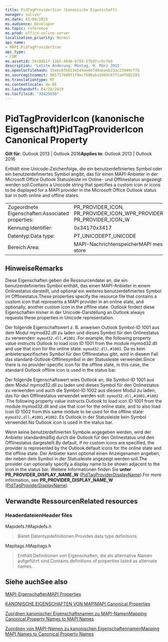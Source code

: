 ```yaml
---
title: PidTagProviderIcon (kanonische Eigenschaft)
manager: soliver
ms.date: 03/09/2015
ms.audience: Developer
ms.topic: reference
ms.prod: office-online-server
localization_priority: Normal
api_name:
- MAPI.PidTagProviderIcon
api_type:
- COM
ms.assetid: 59c84b1f-13b5-484b-b703-2fb9fcc6c7eb
description: 'Letzte Änderung: Montag, 9. März 2015'
ms.openlocfilehash: 55e6c8fb013e544ae04740aeaeb23ac23949cffb
ms.sourcegitcommit: 8657170d071f9bcf680aba50b9c07f2a4fb82283
ms.translationtype: MT
ms.contentlocale: de-DE
ms.lasthandoff: 04/28/2019
ms.locfileid: "33425638"
---
```

# <a name="pidtagprovidericon-canonical-property"></a><span data-ttu-id="df7fe-103">PidTagProviderIcon (kanonische Eigenschaft)</span><span class="sxs-lookup"><span data-stu-id="df7fe-103">PidTagProviderIcon Canonical Property</span></span>

  
  
<span data-ttu-id="df7fe-104">**Gilt für**: Outlook 2013 | Outlook 2016</span><span class="sxs-lookup"><span data-stu-id="df7fe-104">**Applies to**: Outlook 2013 | Outlook 2016</span></span> 
  
<span data-ttu-id="df7fe-105">Enthält eine Unicode-Zeichenfolge, die ein benutzerdefiniertes Symbol oder ein benutzerdefiniertes Symbol angibt, das für einen MAPI-Anbieter in der Microsoft Office Outlook Statusleiste im Online- und Offlinestatus angezeigt werden soll.</span><span class="sxs-lookup"><span data-stu-id="df7fe-105">Contains a Unicode string that specifies a custom icon or icons to be displayed for a MAPI provider in the Microsoft Office Outlook status bar in both online and offline states.</span></span>
  
|||
|:-----|:-----|
|<span data-ttu-id="df7fe-106">Zugeordnete Eigenschaften:</span><span class="sxs-lookup"><span data-stu-id="df7fe-106">Associated properties:</span></span>  <br/> |<span data-ttu-id="df7fe-107">PR_PROVIDER_ICON, PR_PROVIDER_ICON_W</span><span class="sxs-lookup"><span data-stu-id="df7fe-107">PR_PROVIDER_ICON, PR_PROVIDER_ICON_W</span></span>  <br/> |
|<span data-ttu-id="df7fe-108">Kennung:</span><span class="sxs-lookup"><span data-stu-id="df7fe-108">Identifier:</span></span>  <br/> |<span data-ttu-id="df7fe-109">0x3417</span><span class="sxs-lookup"><span data-stu-id="df7fe-109">0x3417</span></span>  <br/> |
|<span data-ttu-id="df7fe-110">Datentyp:</span><span class="sxs-lookup"><span data-stu-id="df7fe-110">Data type:</span></span>  <br/> |<span data-ttu-id="df7fe-111">PT_UNICODE</span><span class="sxs-lookup"><span data-stu-id="df7fe-111">PT_UNICODE</span></span>  <br/> |
|<span data-ttu-id="df7fe-112">Bereich:</span><span class="sxs-lookup"><span data-stu-id="df7fe-112">Area:</span></span>  <br/> |<span data-ttu-id="df7fe-113">MAPI-Nachrichtenspeicher</span><span class="sxs-lookup"><span data-stu-id="df7fe-113">MAPI message store</span></span>  <br/> |
   
## <a name="remarks"></a><span data-ttu-id="df7fe-114">Hinweise</span><span class="sxs-lookup"><span data-stu-id="df7fe-114">Remarks</span></span>

<span data-ttu-id="df7fe-115">Diese Eigenschaften geben die Ressourcendatei an, die ein benutzerdefiniertes Symbol enthält, das einen MAPI-Anbieter in einem Onlinestatus darstellt, und optional ein weiteres benutzerdefiniertes Symbol im Offlinestatus.</span><span class="sxs-lookup"><span data-stu-id="df7fe-115">These properties specify the resource file that contains a custom icon that represents a MAPI provider in an online state, and optionally, another custom icon in the offline state.</span></span> <span data-ttu-id="df7fe-116">Outlook fordert diese Eigenschaften immer in der Unicode-Darstellung an.</span><span class="sxs-lookup"><span data-stu-id="df7fe-116">Outlook always requests these properties in Unicode representation.</span></span> 
  
<span data-ttu-id="df7fe-117">Der folgende Eigenschaftswert z. B. anweisen Outlook Symbol-ID 1001 aus dem Modul mymod32.dll zu laden und dieses Symbol für den Onlinestatus zu verwenden: `mymod32.dll,#1001` .</span><span class="sxs-lookup"><span data-stu-id="df7fe-117">For example, the following property value instructs Outlook to load icon ID 1001 from the module mymod32.dll and use that icon for the online state:  `mymod32.dll,#1001`.</span></span> <span data-ttu-id="df7fe-118">Da es kein anbieterspezifisches Symbol für den Offlinestatus gibt, wird in diesem Fall das standard-Outlook-Offlinesymbol in der Statusleiste verwendet.</span><span class="sxs-lookup"><span data-stu-id="df7fe-118">Since there is no provider-specific icon for the offline state, in this case, the standard Outlook offline icon is used in the status bar.</span></span> 
  
<span data-ttu-id="df7fe-119">Der folgende Eigenschaftswert wies Outlook an, die Symbol-ID 1001 aus dem Modul mymod32.dll zu laden und dieses Symbol für den Onlinestatus zu verwenden und auch die Symbol-ID 1002 aus diesem Modul zu laden, das für den Offlinestatus verwendet werden soll: `mymod32.dll,#1001,#1002` .</span><span class="sxs-lookup"><span data-stu-id="df7fe-119">The following property value instructs Outlook to load icon ID 1001 from the module mymod32.dll and use that icon for the online state, and to also load icon ID 1002 from this same module to be used for the offline state:  `mymod32.dll,#1001,#1002`.</span></span> <span data-ttu-id="df7fe-120">Es Outlook in der Statusleiste kein Symbol verwendet.</span><span class="sxs-lookup"><span data-stu-id="df7fe-120">No Outlook icon is used in the status bar.</span></span> 
  
<span data-ttu-id="df7fe-121">Wenn keine benutzerdefinierten Symbole angegeben werden, wird der Anbieter standardmäßig durch die Outlook für den Onlinestatus und den Offlinestatus dargestellt.</span><span class="sxs-lookup"><span data-stu-id="df7fe-121">By default, if no custom icons are specified, the provider is represented by the Outlook default icons for the online state and the offline state.</span></span> <span data-ttu-id="df7fe-122">Der Anbieter kann optional einen Anzeigenamen angeben, der neben dem Symbol in der Statusleiste angezeigt werden soll.</span><span class="sxs-lookup"><span data-stu-id="df7fe-122">The provider can optionally specify a display name to be shown adjacent to the icon in the status bar.</span></span> <span data-ttu-id="df7fe-123">Weitere Informationen finden Sie **unter PR_PROVIDER_DISPLAY_NAME_W** ([PidTagProviderDisplayName](pidtagproviderdisplayname-canonical-property.md)).</span><span class="sxs-lookup"><span data-stu-id="df7fe-123">For more information, see **PR_PROVIDER_DISPLAY_NAME_W** ([PidTagProviderDisplayName](pidtagproviderdisplayname-canonical-property.md)).</span></span>
  
## <a name="related-resources"></a><span data-ttu-id="df7fe-124">Verwandte Ressourcen</span><span class="sxs-lookup"><span data-stu-id="df7fe-124">Related resources</span></span>

### <a name="header-files"></a><span data-ttu-id="df7fe-125">Headerdateien</span><span class="sxs-lookup"><span data-stu-id="df7fe-125">Header files</span></span>

<span data-ttu-id="df7fe-126">Mapidefs.h</span><span class="sxs-lookup"><span data-stu-id="df7fe-126">Mapidefs.h</span></span>
  
> <span data-ttu-id="df7fe-127">Bietet Datentypdefinitionen.</span><span class="sxs-lookup"><span data-stu-id="df7fe-127">Provides data type definitions.</span></span>
    
<span data-ttu-id="df7fe-128">Mapitags.h</span><span class="sxs-lookup"><span data-stu-id="df7fe-128">Mapitags.h</span></span>
  
> <span data-ttu-id="df7fe-129">Enthält Definitionen von Eigenschaften, die als alternative Namen aufgeführt sind.</span><span class="sxs-lookup"><span data-stu-id="df7fe-129">Contains definitions of properties listed as alternate names.</span></span>
    
## <a name="see-also"></a><span data-ttu-id="df7fe-130">Siehe auch</span><span class="sxs-lookup"><span data-stu-id="df7fe-130">See also</span></span>



[<span data-ttu-id="df7fe-131">MAPI-Eigenschaften</span><span class="sxs-lookup"><span data-stu-id="df7fe-131">MAPI Properties</span></span>](mapi-properties.md)
  
[<span data-ttu-id="df7fe-132">KANONISCHE EIGENSCHAFTEN VON MAPI</span><span class="sxs-lookup"><span data-stu-id="df7fe-132">MAPI Canonical Properties</span></span>](mapi-canonical-properties.md)
  
[<span data-ttu-id="df7fe-133">Zuordnen kanonischer Eigenschaftsnamen zu MAPI-Namen</span><span class="sxs-lookup"><span data-stu-id="df7fe-133">Mapping Canonical Property Names to MAPI Names</span></span>](mapping-canonical-property-names-to-mapi-names.md)
  
[<span data-ttu-id="df7fe-134">Zuordnen von MAPI-Namen zu kanonischen Eigenschaftennamen</span><span class="sxs-lookup"><span data-stu-id="df7fe-134">Mapping MAPI Names to Canonical Property Names</span></span>](mapping-mapi-names-to-canonical-property-names.md)

